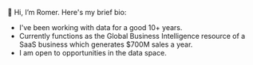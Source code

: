 👋 Hi, I’m Romer. Here's my brief bio:

- I've been working with data for a good 10+ years.
- Currently functions as the Global Business Intelligence resource of a SaaS business which generates $700M sales a year.
- I am open to opportunities in the data space.



<!---
Romer-D/Romer-D is a ✨ special ✨ repository because its `README.md` (this file) appears on your GitHub profile.
You can click the Preview link to take a look at your changes.
--->
